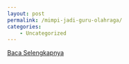 ```yaml
---
layout: post
permalink: /mimpi-jadi-guru-olahraga/
categories:
    - Uncategorized
---
```


[Baca Selengkapnya](/01)